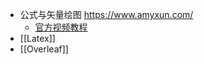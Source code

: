 - 公式与矢量绘图 https://www.amyxun.com/
	- [官方视频教程](https://space.bilibili.com/323841212/channel/seriesdetail?sid=372051)
- [[Latex]]
- [[Overleaf]]